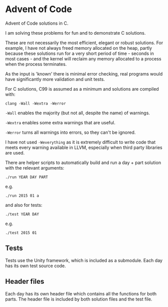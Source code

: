 # Advent of Code

Advent of Code solutions in C.

I am solving these problems for fun and to demonstrate C solutions.

These are not necessarily the most efficient, elegant or robust solutions. For
example, I have not always freed memory allocated on the heap, partly because
these solutions run for a very short period of time - seconds in most cases -
and the kernel will reclaim any memory allocated to a process when the process
terminates.

As the input is 'known' there is minimal error checking, real programs would
have significantly more validation and unit tests.

For C solutions, C99 is assumed as a minimum and solutions are compiled with:

```
clang -Wall -Wextra -Werror
```

`-Wall` enables the majority (but not all, despite the name) of warnings.

`-Wextra` enables some extra warnings that are useful.

`-Werror` turns all warnings into errors, so they can't be ignored.

I have not used `-Weverything` as it is extremely difficult to write code that
meets every warning available in LLVM, especially when third party libraries
are used.

There are helper scripts to automatically build and run a day + part solution
with the relevant arguments:

```
./run YEAR DAY PART
```

e.g.

```
./run 2015 01 a
```

and also for tests:

```
./test YEAR DAY
```

e.g.

```
./test 2015 01
```

## Tests

Tests use the Unity framework, which is included as a submodule. Each day has
its own test source code.

## Header files

Each day has its own header file which contains all the functions for both
parts. The header file is included by both solution files and the test file.
